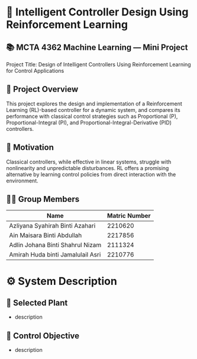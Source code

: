 # 🚀 Intelligent Controller Design Using Reinforcement Learning
## 📚 MCTA 4362 Machine Learning — Mini Project
Project Title:
Design of Intelligent Controllers Using Reinforcement Learning for Control Applications

## 🎯  Project Overview
This project explores the design and implementation of a Reinforcement Learning (RL)-based controller for a dynamic system, and compares its performance with classical control strategies such as Proportional (P), Proportional-Integral (PI), and Proportional-Integral-Derivative (PID) controllers.

## 🧠 Motivation
Classical controllers, while effective in linear systems, struggle with nonlinearity and unpredictable disturbances. RL offers a promising alternative by learning control policies from direct interaction with the environment.

## 👨‍💻 Group Members

| Name                                  | Matric Number |
|---------------------------------------|---------------|
| Azliyana Syahirah Binti Azahari       | 2210620       |
| Ain Maisara Binti Abdullah            | 2217856       |
| Adlin Johana Binti Shahrul Nizam      | 2111324       |
| Amirah Huda binti Jamalulail Asri     | 2210776       |
# ⚙️ System Description
## 🔧 Selected Plant
- description
## 🎯 Control Objective
- description

